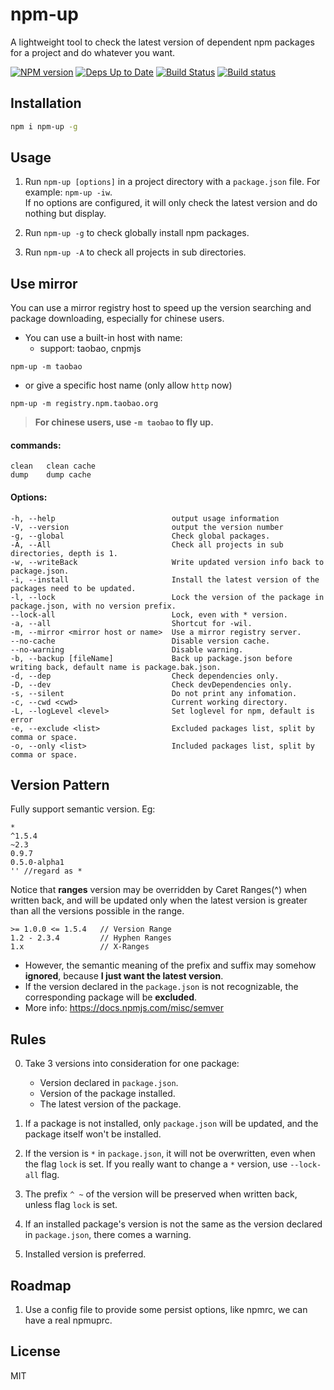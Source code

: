 npm-up
======

A lightweight tool to check the latest version of dependent npm packages for a project and do whatever you want.

[![NPM version](https://badge.fury.io/js/npm-up.svg)](http://badge.fury.io/js/npm-up)
[![Deps Up to Date](https://david-dm.org/dracupid/npm-up.svg?style=flat)](https://david-dm.org/dracupid/npm-up)
[![Build Status](https://travis-ci.org/dracupid/npm-up.svg)](https://travis-ci.org/dracupid/npm-up)
[![Build status](https://ci.appveyor.com/api/projects/status/github/dracupid/npm-up?svg=true)](https://ci.appveyor.com/project/dracupid/npm-up)

## Installation
```bash
npm i npm-up -g
```

## Usage
1. Run `npm-up [options]` in a project directory with a `package.json` file. For example: `npm-up -iw`. <br/>
If no options are configured, it will only check the latest version and do nothing but display.

2. Run `npm-up -g` to check globally install npm packages.

3. Run `npm-up -A` to check all projects in sub directories.

## Use mirror
You can use a mirror registry host to speed up the version searching and package downloading, especially for chinese users.
- You can use a built-in host with name:
    + support: taobao, cnpmjs
```
npm-up -m taobao
```
- or give a specific host name (only allow `http` now)
```
npm-up -m registry.npm.taobao.org
```

> **For chinese users, use `-m taobao` to fly up.**

#### commands:

```
clean   clean cache
dump    dump cache
```

#### Options:
```
-h, --help                          output usage information
-V, --version                       output the version number
-g, --global                        Check global packages.
-A, --All                           Check all projects in sub directories, depth is 1.
-w, --writeBack                     Write updated version info back to package.json.
-i, --install                       Install the latest version of the packages need to be updated.
-l, --lock                          Lock the version of the package in package.json, with no version prefix.
--lock-all                          Lock, even with * version.
-a, --all                           Shortcut for -wil.
-m, --mirror <mirror host or name>  Use a mirror registry server.
--no-cache                          Disable version cache.
--no-warning                        Disable warning.
-b, --backup [fileName]             Back up package.json before writing back, default name is package.bak.json.
-d, --dep                           Check dependencies only.
-D, --dev                           Check devDependencies only.
-s, --silent                        Do not print any infomation.
-c, --cwd <cwd>                     Current working directory.
-L, --logLevel <level>              Set loglevel for npm, default is error
-e, --exclude <list>                Excluded packages list, split by comma or space.
-o, --only <list>                   Included packages list, split by comma or space.
```

## Version Pattern
Fully support semantic version. Eg:
```
*
^1.5.4
~2.3
0.9.7
0.5.0-alpha1
'' //regard as *
```

Notice that **ranges** version may be overridden by Caret Ranges(^) when written back, and will be updated only when the latest version is greater than all the versions possible in the range.
```
>= 1.0.0 <= 1.5.4   // Version Range
1.2 - 2.3.4         // Hyphen Ranges
1.x                 // X-Ranges
```
- However, the semantic meaning of the prefix and suffix may somehow **ignored**, because **I just want the latest version**.
- If the version declared in the `package.json` is not recognizable, the corresponding package will be **excluded**.
- More info: https://docs.npmjs.com/misc/semver

## Rules
0. Take 3 versions into consideration for one package:
    - Version declared in `package.json`.
    - Version of the package installed.
    - The latest version of the package.

0. If a package is not installed, only `package.json` will be updated, and the package itself won't be installed.

0. If the version is `*` in `package.json`, it will not be overwritten, even when the flag `lock` is set. If you really want to change a `*` version, use `--lock-all` flag.

0. The prefix `^ ~` of the version will be preserved when written back, unless flag `lock` is set.

0. If an installed package's version is not the same as the version declared in `package.json`, there comes a warning.

0. Installed version is preferred.

## Roadmap
1. Use a config file to provide some persist options, like npmrc, we can have a real npmuprc.

## License
MIT
